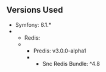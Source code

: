 ## Versions Used  
- Symfony: 6.1.*
- - Redis:
  - - Predis: v3.0.0-alpha1
    - - Snc Redis Bundle: ^4.8
